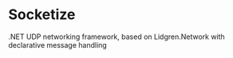 # Socketize
.NET UDP networking framework, based on Lidgren.Network with declarative message handling
